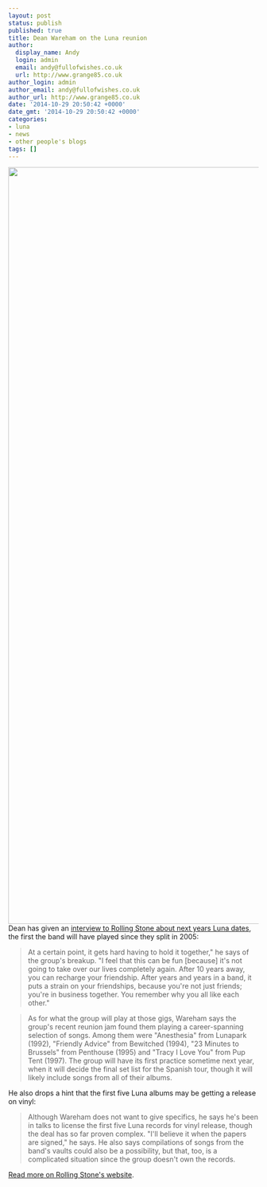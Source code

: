 ```yaml
---
layout: post
status: publish
published: true
title: Dean Wareham on the Luna reunion
author:
  display_name: Andy
  login: admin
  email: andy@fullofwishes.co.uk
  url: http://www.grange85.co.uk
author_login: admin
author_email: andy@fullofwishes.co.uk
author_url: http://www.grange85.co.uk
date: '2014-10-29 20:50:42 +0000'
date_gmt: '2014-10-29 20:50:42 +0000'
categories:
- luna
- news
- other people's blogs
tags: []
---
```

<p><img src="https://media.fullofwishes.co.uk/02-luna/pictures/luna_promo_2002_a.jpg" width="1197" height="1520" class="aligncenter" /><br />
Dean has given an <a href="http://www.rollingstone.com/music/features/inside-lunas-surprise-reunion-with-dean-wareham-20141029">interview to Rolling Stone about next years Luna dates</a>, the first the band will have played since they split in 2005:</p>
<blockquote><p>At a certain point, it gets hard having to hold it together," he says of the group's breakup. "I feel that this can be fun [because] it's not going to take over our lives completely again. After 10 years away, you can recharge your friendship. After years and years in a band, it puts a strain on your friendships, because you're not just friends; you're in business together. You remember why you all like each other."
</p></blockquote>
<blockquote><p>As for what the group will play at those gigs, Wareham says the group's recent reunion jam found them playing a career-spanning selection of songs. Among them were "Anesthesia" from Lunapark (1992), "Friendly Advice" from Bewitched (1994), "23 Minutes to Brussels" from Penthouse (1995) and "Tracy I Love You" from Pup Tent (1997). The group will have its first practice sometime next year, when it will decide the final set list for the Spanish tour, though it will likely include songs from all of their albums.</p></blockquote>
<p>He also drops a hint that the first five Luna albums may be getting a release on vinyl:</p>
<blockquote><p>Although Wareham does not want to give specifics, he says he's been in talks to license the first five Luna records for vinyl release, though the deal has so far proven complex. "I'll believe it when the papers are signed," he says. He also says compilations of songs from the band's vaults could also be a possibility, but that, too, is a complicated situation since the group doesn't own the records.
</p></blockquote>
<p><a href="http://www.rollingstone.com/music/features/inside-lunas-surprise-reunion-with-dean-wareham-20141029">Read more on Rolling Stone's website</a>.</p>
